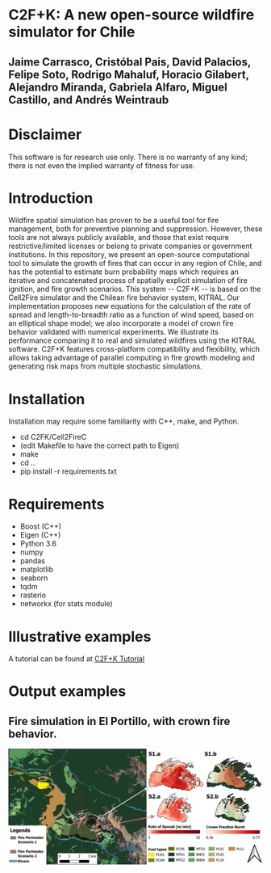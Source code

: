 # C2F+K: A new open-source wildfire simulator for Chile
## Jaime Carrasco, Cristóbal Pais, David Palacios, Felipe Soto, Rodrigo Mahaluf, Horacio Gilabert, Alejandro Miranda, Gabriela Alfaro, Miguel Castillo, and Andrés Weintraub

# Disclaimer
This software is for research use only. There is no warranty of any kind; there is not even the implied warranty of fitness for use.

# Introduction
Wildfire spatial simulation has proven to be a useful tool for fire management, both for preventive planning and suppression. However, these tools are not always publicly available, and those that exist require restrictive/limited licenses or belong to private companies or government institutions. In this repository, we present an open-source computational tool to simulate the growth of fires that can occur in any region of Chile, and has the potential to estimate burn probability maps which requires an iterative and concatenated process of spatially explicit simulation of fire ignition, and fire growth scenarios. This system -- C2F+K -- is based on the Cell2Fire simulator and the Chilean fire behavior system, KITRAL. Our implementation proposes new equations for the calculation of the rate of spread and length-to-breadth ratio as a function of wind speed, based on an elliptical shape model; we also incorporate a model of crown fire behavior validated with numerical experiments. We illustrate its performance comparing it to real and simulated wildfires using the KITRAL software. C2F+K features cross-platform compatibility and flexibility, which allows taking advantage of parallel computing in fire growth modeling and generating risk maps from multiple stochastic simulations.

# Installation
Installation may require some familiarity with C++, make, and Python.
* cd C2FK/Cell2FireC
* (edit Makefile to have the correct path to Eigen)
* make
* cd .. 
* pip install -r requirements.txt

# Requirements
- Boost (C++)
- Eigen (C++)
- Python 3.6
- numpy
- pandas
- matplotlib
- seaborn
- tqdm
- rasterio
- networkx (for stats module)

# Illustrative examples
A tutorial can be found at [C2F+K Tutorial](https://docs.google.com/presentation/d/1Y6fPAhDrSThGSvYFvqdccXTvVrUcvbHZsDLAwbfMD18/edit?usp=sharing)

# Output examples
## Fire simulation in El Portillo, with crown fire behavior.  
![Example-El Portillo-Crown fire](Output/El_portillo.png)